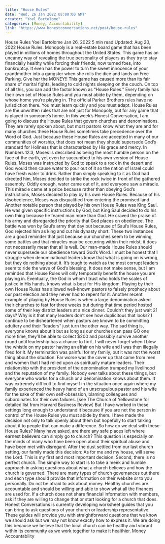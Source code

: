 ```yaml
---
title: "House Rules"
date: "Wed, 26 Jan 2022 08:00:00 GMT"
creator: "Yoel Bartolome"
categories: [Money, Accountability]
link: "https://www.honestconversations.net/post/house-rules"
---
```


House Rules
Yoel Bartolome
Jan 26, 2022
5 min read
Updated:
Aug 20, 2022
House Rules.
Monopoly is a real-estate board game that has been played in millions of homes throughout the United States. This game has an uncanny way of revealing the true personality of players as they try to stay financially healthy while forcing their friends, now turned foes, into bankruptcy. It even has the power to turn the sweet innocence of your grandmother into a gangster when she rolls the dice and lands on Free Parking. Give her the MONEY!! This game has caused more than its fair share of marital fights, leading to cold nights sleeping on the couch. On top of all this, you can add the factor known as “House Rules.” Every family has their own set of House Rules and you must abide by them, depending on whose home you’re playing in. The official Parker Brothers rules have no jurisdiction there. You must learn quickly and you must adapt. House Rules are the unwritten rules that are not just for Monopoly, but for any game that is played in someone’s home. In this week’s Honest Conversation, I am going to discuss the House Rules that govern churches and denominations. They are rarely spoken about, but most pastors know what they are and for many churches these House Rules sometimes take precedence over the Word of God. Just because these House Rules are accepted in many of our communities of worship, that does not mean they should supersede God’s standard for Holiness that is characterized by His grace and mercy.
In Numbers 12:3, Moses is described as being the most humble person on the face of the earth, yet even he succumbed to his own version of House Rules. Moses was instructed by God to speak to a rock in the desert and God would then cause water to pour out of it so the nation of Israel could have fresh water to drink. Rather than simply speaking to it as God had directed him, Moses decided to strike the rock twice in front of the gathered assembly. Oddly enough, water came out of it, and everyone saw a miracle. This miracle came at a price because rather than obeying God’s instructions, Moses decided to play by his own House Rules. Because of his disobedience, Moses was disqualified from entering the promised land. Another notable person that played by his own House Rules was King Saul. He was given specific instructions by God, but King Saul decided to do his own thing because he feared man more than God. He craved the praise of his army and disregarded the priority that God places on obedience. The battle was won by Saul’s army that day but because of Saul’s House Rules, God rejected him as king and cut his dynasty short. These two instances are a good reminder that just because our churches seem to be winning some battles and that miracles may be occurring within their midst, it does not necessarily mean that all is well. Our man-made House Rules should never supersede our obedience toward God’s Word.
I must be honest that I struggle when denominational leaders know that what is going on is wrong, but they do nothing about it. It’s tough to watch as the most corrupt leaders seem to ride the wave of God’s blessing. It does not make sense, but I am reminded that House Rules will only temporarily benefit  the house you are playing in. Eventually, the God in whom I trust who holds the scales of justice in His hands, knows what is best for His kingdom. Playing by their own House Rules has allowed well-known pastors to falsely prophecy about our past election and they never had to repent for it. Another recent example of playing by House Rules is when a large denomination asked their churches to fast for three weeks but during that time period hosted some of their key district leaders at a nice dinner. Couldn’t they just wait 21 days? Why is it that many leaders don’t see how duplicitous that looks?  I continue to be disheartened when pastors are known to be committing adultery and their “leaders” just turn the other way. The sad thing is, everyone knows about it but as long as our churches can pass GO one more time, they’ll be able to collect $200 and possibly survive another round until leadership has a chance to fix it. I will never forget when I blew the whistle on my pastor having an affair on his wife and I was then illegally fired for it. My termination was painful for my family, but it was not the worst thing about the situation. Far worse was the cover up that came from men and women that I had relied upon as spiritually mature leaders. Their relationship with the president of the denomination trumped my livelihood and the reputation of my family. Nobody ever talks about these things, but everyone who works for a church or a denomination knows about them. It was extremely difficult to find myself in the situation once again where my family experienced the heavy hand of an unscrupulous pastor and his wife for the sake of their own self-obsession, blaming colleagues and subordinates for their own failures. [see The Church of Yellowstone for detailed list from Harvard Business Review] But I have worked in these settings long enough to understand it because if you are not the person in control of the House Rules you must abide by them. I have made the decision not only to talk openly about them but hopefully to start talking about it to people that can make a difference.
So how do we deal with these House Rules? Many have asked, are there any safe places left where earnest believers can simply go to church? This question is especially on the minds of many who have been open about their spiritual abuse and have been met with disregard. After the dust settled from our last church setting, our family made this decision: As for me and my house, will serve the Lord. This is my first and most important decision. Second, there is no perfect church. The simple way to start is to take a meek and humble approach in asking questions about what a church believes and how the church is governed. There are many types of church governances out there and each type should provide that information on their website or to you personally. Do not be afraid to ask about money. Healthy churches are accountable and should be willing and able to show what all the finances are used for. If a church does not share financial information with members, ask if they are willing to change that or start looking for a church that does. Honest Conversations is currently developing worksheet guides that you can bring to ask questions of your church or leadership representative. These guides will provide you with straightforward questions that we know we should ask but we may not know exactly how to express it. We are doing this because we believe that the local church can be healthy and vibrant within its community as we work together to make it healthier.
Money
Accountability
